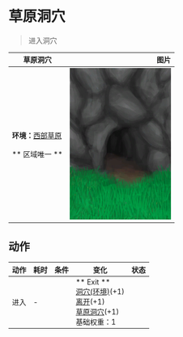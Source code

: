 # 草原洞穴  
> 进入洞穴  
  
  草原洞穴  |   图片   
 ----  |  ----:   
 **环境：**[西部草原](GrasslandsW.md)<br><br>** 区域唯一 **  |  <img decoding="async" src="Sprite/GrasslandsCaveEntrance.png" href="a.md" style="max-width:300px;max-height:300px;">   
  
## 动作  
动作  |  耗时  |  条件  |  变化  |  状态  
----  |  ----  |  ----  |  ----  |  ----  
进入<br>  |  -  |    |  ** Exit **<br>  [洞穴(环境)](Env_CaveGrasslands.md)(+1)<br>  [离开](CaveGrasslandsExit.md)(+1)<br>  [草原洞穴](CaveGrasslands.md)(+1)<br>基础权重：1<br>  |    
